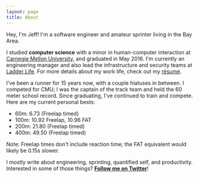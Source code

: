 ```yaml
---
layout: page
title: About
---
```


Hey, I'm Jeff! I'm a software engineer and amateur sprinter living in the Bay Area.

I studied **computer science** with a minor in human-computer interaction at [Carnegie Mellon University](https://cmu.edu/), and graduated in May 2016. I'm currently an engineering manager and also lead the infrastructure and security teams at [Ladder Life](https://ladderlife.com/). For more details about my work life, check out my [résumé](/resume/index.html).

I've been a runner for 15 years now, with a couple hiatuses in between. I competed for CMU; I was the captain of the track team and held the 60 meter school record. Since graduating, I've continued to train and compete. Here are my current personal bests:

- 60m: 6.73 (Freelap timed)
- 100m: 10.92 Freelap, 10.96 FAT
- 200m: 21.80 (Freelap timed)
- 400m: 49.50 (Freelap timed)

Note: Freelap times don't include reaction time; the FAT equivalent would likely be 0.15s slower.

I mostly write about engineering, sprinting, quantified self, and productivity. Interested in some of those things? **[Follow me on Twitter](https://www.twitter.com/iambald)**!

